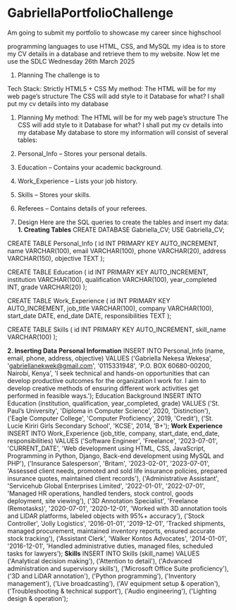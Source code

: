 # GabriellaPortfolioChallenge
Am going to submit my portfolio to showcase my career since highschool

programming languages to use HTML, CSS, and MySQL
my idea is to store my CV details in a database and retrieve them to my website. Now let me use the SDLC
Wednesday 26th March 2025
1. Planning
The challenge is to 
 
Tech Stack: Strictly HTML5 + CSS
My method:
The HTML will be for my web page’s structure
The CSS will add style to it
Database for what? I shall put my cv details into my database
1. Planning
My method:
The HTML will be for my web page’s structure
The CSS will add style to it
Database for what? I shall put my cv details into my database
My database to store my information will consist of several tables:
1.	Personal_Info – Stores your personal details.
2.	Education – Contains your academic background.
3.	Work_Experience – Lists your job history.
4.	Skills – Stores your skills.
5.	Referees – Contains details of your referees.


2. Design
Here are the SQL queries to create the tables and insert my data:
**1. Creating Tables**
CREATE DATABASE Gabriella_CV;
USE Gabriella_CV;

CREATE TABLE Personal_Info (
    id INT PRIMARY KEY AUTO_INCREMENT,
    name VARCHAR(100),
    email VARCHAR(100),
    phone VARCHAR(20),
    address VARCHAR(150),
    objective TEXT
);

CREATE TABLE Education (
    id INT PRIMARY KEY AUTO_INCREMENT,
    institution VARCHAR(100),
    qualification VARCHAR(100),
    year_completed INT,
    grade VARCHAR(20)
);

CREATE TABLE Work_Experience (
    id INT PRIMARY KEY AUTO_INCREMENT,
    job_title VARCHAR(100),
    company VARCHAR(100),
    start_date DATE,
    end_date DATE,
    responsibilities TEXT
);

CREATE TABLE Skills (
    id INT PRIMARY KEY AUTO_INCREMENT,
    skill_name VARCHAR(100)
);

**2. Inserting Data**
**Personal Information**
INSERT INTO Personal_Info (name, email, phone, address, objective)
VALUES ('Gabriella Nekesa Wekesa', 'gabriellanekwek@gmail.com', '0115331948', 'P.O. BOX 60680-00200, Nairobi, Kenya', 
        'I seek technical and hands-on opportunities that can develop productive outcomes for the organization I work for. I aim to develop creative methods of ensuring different work activities get performed in feasible ways.');
Education Background
INSERT INTO Education (institution, qualification, year_completed, grade)
VALUES 
    ('St. Paul’s University', 'Diploma in Computer Science', 2020, 'Distinction'),
    ('Eagle Computer College', 'Computer Proficiency', 2019, 'Credit'),
    ('St. Lucie Kiriri Girls Secondary School', 'KCSE', 2014, 'B+');
**Work Experience**
INSERT INTO Work_Experience (job_title, company, start_date, end_date, responsibilities)
VALUES 
    ('Software Engineer', 'Freelance', '2023-07-01', 'CURRENT_DATE', 'Web development using HTML, CSS, JavaScript, Programming in Python, Django, Back-end development using MySQL and PHP'),
    ('Insurance Salesperson', 'Britam', '2023-02-01', '2023-07-01', 'Assessed client needs, promoted and sold life insurance policies, prepared insurance quotes, maintained client records'),
    ('Administrative Assistant', 'Servicehub Global Enterprises Limited', '2022-01-01', '2022-07-01', 'Managed HR operations, handled tenders, stock control, goods deployment, site viewing'),
    ('3D Annotation Specialist', 'Freelance (Remotasks)', '2020-07-01', '2020-12-01', 'Worked with 3D annotation tools and LIDAR platforms, labeled objects with 95%+ accuracy'),
    ('Stock Controller', 'Jolly Logistics', '2016-01-01', '2019-12-01', 'Tracked shipments, managed procurement, maintained inventory reports, ensured accurate stock tracking'),
    ('Assistant Clerk', 'Walker Kontos Advocates', '2014-01-01', '2016-12-01', 'Handled administrative duties, managed files, scheduled tasks for lawyers');
**Skills**
INSERT INTO Skills (skill_name)
VALUES 
    ('Analytical decision making'),
    ('Attention to detail'),
    ('Advanced administration and supervisory skills'),
    ('Microsoft Office Suite proficiency'),
    ('3D and LiDAR annotation'),
    ('Python programming'),
    ('Inventory management'),
    ('Live broadcasting'),
    ('AV equipment setup & operation'),
    ('Troubleshooting & technical support'),
    ('Audio engineering'),
    ('Lighting design & operation');

